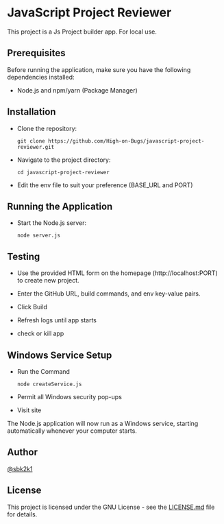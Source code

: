 # JavaScript Project Reviewer

This project is a Js Project builder app. For local use.

## Prerequisites

Before running the application, make sure you have the following dependencies installed:

- Node.js and npm/yarn (Package Manager)

## Installation

- Clone the repository:

   ```shell
   git clone https://github.com/High-on-Bugs/javascript-project-reviewer.git

- Navigate to the project directory:

   ```shell
   cd javascript-project-reviewer
   
- Edit the env file to suit your preference (BASE_URL and PORT)

## Running the Application

- Start the Node.js server:
  
     ```shell
     node server.js
     
## Testing

- Use the provided HTML form on the homepage (http://localhost:PORT) to create new project.

- Enter the GitHub URL, build commands, and env key-value pairs.

- Click Build
- Refresh logs until app starts
- check or kill app

## Windows Service Setup
- Run the Command

   ```shell
   node createService.js
   
- Permit all Windows security pop-ups
- Visit site

The Node.js application will now run as a Windows service, starting automatically whenever your computer starts.

## Author

[@sbk2k1](https://github.com/sbk2k1)

## License

This project is licensed under the GNU License - see the [LICENSE.md](https://github.com/SwapnilChatterjee/DockerFile_Templates/blob/main/LICENSE) file for details.

